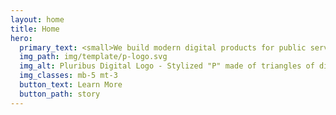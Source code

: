 ```yaml
---
layout: home
title: Home
hero:
  primary_text: <small>We build modern digital products for public service missions.</small>
  img_path: img/template/p-logo.svg
  img_alt: Pluribus Digital Logo - Stylized "P" made of triangles of different colors
  img_classes: mb-5 mt-3
  button_text: Learn More
  button_path: story
---
```

